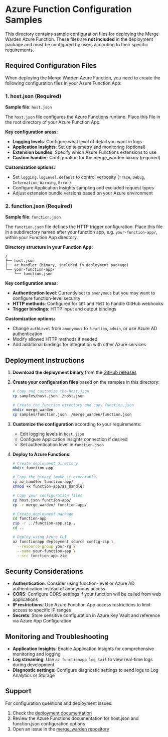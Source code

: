 # Azure Function Configuration Samples

This directory contains sample configuration files for deploying the Merge Warden Azure Function. These files are **not included** in the deployment package and must be configured by users according to their specific requirements.

## Required Configuration Files

When deploying the Merge Warden Azure Function, you need to create the following configuration files in your Azure Function App:

### 1. host.json (Required)

**Sample file**: `host.json`

The `host.json` file configures the Azure Functions runtime. Place this file in the root directory of your Azure Function App.

**Key configuration areas:**

- **Logging levels**: Configure what level of detail you want in logs
- **Application Insights**: Set up telemetry and monitoring (optional)
- **Extension bundles**: Specify which Azure Functions extensions to use
- **Custom handler**: Configuration for the merge_warden binary (required)

**Customization options:**

- Set `logging.logLevel.default` to control verbosity (`Trace`, `Debug`, `Information`, `Warning`, `Error`)
- Configure Application Insights sampling and excluded request types
- Adjust extension bundle versions based on your Azure environment

### 2. function.json (Required)

**Sample file**: `function.json`

The `function.json` file defines the HTTP trigger configuration. Place this file in a subdirectory named after your function app, e.g. `your-function-app/`, within your Function App directory.

**Directory structure in your Function App:**

```
/
├── host.json
├── az_handler (binary, included in deployment package)
└── your-function-app/
    └── function.json
```

**Key configuration areas:**

- **Authentication level**: Currently set to `anonymous` but you may want to configure function-level security
- **HTTP methods**: Configured for `GET` and `POST` to handle GitHub webhooks
- **Trigger bindings**: HTTP input and output bindings

**Customization options:**

- Change `authLevel` from `anonymous` to `function`, `admin`, or use Azure AD authentication
- Modify allowed HTTP methods if needed
- Add additional bindings for integration with other Azure services

## Deployment Instructions

1. **Download the deployment binary** from the [GitHub releases](https://github.com/pvandervelde/merge_warden/releases)

2. **Create your configuration files** based on the samples in this directory:

   ```bash
   # Copy and customize the host.json
   cp samples/host.json ./host.json

   # Create the function directory and copy function.json
   mkdir merge_warden
   cp samples/function.json ./merge_warden/function.json
   ```

3. **Customize the configuration** according to your requirements:
   - Edit logging levels in `host.json`
   - Configure Application Insights connection if desired
   - Set authentication level in `function.json`

4. **Deploy to Azure Functions**:

   ```bash
   # Create deployment directory
   mkdir function-app

   # Copy the binary (make it executable)
   cp az_handler function-app/
   chmod +x function-app/az_handler

   # Copy your configuration files
   cp host.json function-app/
   cp -r merge_warden/ function-app/

   # Create deployment package
   cd function-app
   zip -r ../function-app.zip .
   cd ..

   # Deploy using Azure CLI
   az functionapp deployment source config-zip \
     --resource-group your-rg \
     --name your-function-app \
     --src function-app.zip
   ```

## Security Considerations

- **Authentication**: Consider using function-level or Azure AD authentication instead of anonymous access
- **CORS**: Configure CORS settings if your function will be called from web applications
- **IP restrictions**: Use Azure Function App access restrictions to limit access to specific IP ranges
- **Secrets**: Store sensitive configuration in Azure Key Vault and reference via Azure App Configuration

## Monitoring and Troubleshooting

- **Application Insights**: Enable Application Insights for comprehensive monitoring and logging
- **Log streaming**: Use `az functionapp log tail` to view real-time logs during development
- **Diagnostic settings**: Configure diagnostic settings to send logs to Log Analytics or Storage

## Support

For configuration questions and deployment issues:

1. Check the [deployment documentation](../docs/deployment/azure/README.md)
2. Review the Azure Functions documentation for host.json and function.json configuration options
3. Open an issue in the [merge_warden repository](https://github.com/pvandervelde/merge_warden/issues)
